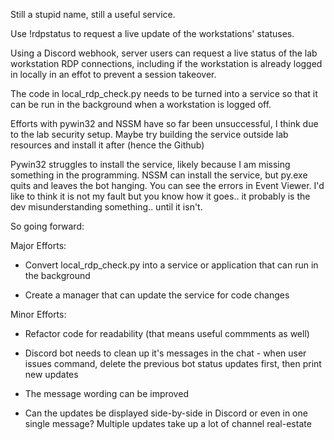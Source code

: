 Still a stupid name, still a useful service.

Use !rdpstatus to request a live update of the workstations' statuses.

Using a Discord webhook, server users can request a live status of the lab workstation RDP connections, including if the workstation is already logged in locally in an effot to prevent a session takeover.

The code in local_rdp_check.py needs to be turned into a service so that it can be run in the background when a workstation is logged off. 

Efforts with pywin32 and NSSM have so far been unsuccessful, I think due to the lab security setup. Maybe try building the service outside lab resources and install it after (hence the Github)

Pywin32 struggles to install the service, likely because I am missing something in the programming. NSSM can install the service, but py.exe quits and leaves the bot hanging. You can see the errors in Event Viewer. I'd like to think it is not my fault but you know how it goes.. it probably is the dev misunderstanding something.. until it isn't. 

So going forward:

Major Efforts:
* Convert local_rdp_check.py into a service or application that can run in the background

* Create a manager that can update the service for code changes

Minor Efforts:
* Refactor code for readability (that means useful commments as well)

* Discord bot needs to clean up it's messages in the chat - when user issues command, delete the previous bot status updates first, then print new updates

* The message wording can be improved

* Can the updates be displayed side-by-side in Discord or even in one single message? Multiple updates take up a lot of channel real-estate
